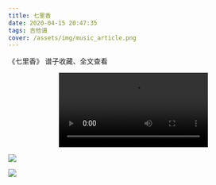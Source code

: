 ```yaml
---
title: 七里香
date: 2020-04-15 20:47:35
tags: 吉他谱
cover: /assets/img/music_article.png
---
```


《七里香》
谱子收藏、全文查看<!--more-->

<video src="https://files.yournotes.cn/video/%E4%B8%83%E9%87%8C%E9%A6%99.mp4" controls="controls" autoplay="autoplay" style="max-width:100%;display:block;margin-left:auto;margin-right:auto;">您的浏览器不支持视频标签</video>

![](https://gitee.com/Jasper-zh/blogImage/raw/master/%E4%B8%83%E9%87%8C%E9%A6%99%EF%BC%88%E5%90%89%E4%BB%96%E8%B0%B1%EF%BC%89/%E4%B8%83%E9%87%8C%E9%A6%991.jpg)

![](https://gitee.com/Jasper-zh/blogImage/raw/master/%E4%B8%83%E9%87%8C%E9%A6%99%EF%BC%88%E5%90%89%E4%BB%96%E8%B0%B1%EF%BC%89/%E4%B8%83%E9%87%8C%E9%A6%992.jpg)